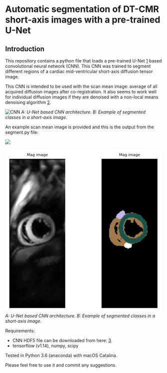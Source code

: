 # Automatic segmentation of DT-CMR short-axis images with a pre-trained U-Net

## Introduction

This repository contains a python file that loads a pre-trained U-Net [1] based convolutional neural network (CNN). This CNN was trained to segment different regions of a cardiac mid-ventricular short-axis diffusion tensor image.

This CNN is intended to be used with the scan mean image: average of all acquired diffusion images after co-registration. It also seems to work well for individual diffusion images if they are denoised with a non-local means denoising algorithm [2].

![CNN][figure_01]
*A: U-Net based CNN architecture. B: Example of segmented classes in a short-axis image.*

An example scan mean image is provided and this is the output from the segment.py file:

<p align="left">
<img src="https://github.com/ImperialCollegeLondon/DT_CMR_short_axis_conv_net/blob/master/figure_02.png" width="400px"/>
</p>

![Output](figure_02.png)
*A: U-Net based CNN architecture. B: Example of segmented classes in a short-axis image.*

Requirements:

- CNN HDF5 file can be downloaded from here: [3].
- tensorflow (v1.14), numpy, scipy

Tested in Python 3.6 (anaconda) with macOS Catalina. 

Please feel free to use it and commit any suggestions.

[1]: https://en.wikipedia.org/wiki/U-Net
[2]: https://en.wikipedia.org/wiki/Non-local_means
[3]: https://imperialcollegelondon.box.com/s/kyskr9fuo6z81ecvpncauq7xmhxtfkil

[figure_01]: https://github.com/ImperialCollegeLondon/DT_CMR_short_axis_conv_net/blob/master/figure_01.png

[figure_02]: https://github.com/ImperialCollegeLondon/DT_CMR_short_axis_conv_net/blob/master/figure_02.png